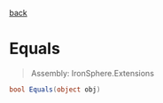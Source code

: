 ﻿

[back](/IronSphere.Extensions/types/StringCastingExtension)

# Equals

> Assembly: IronSphere.Extensions

```csharp
bool Equals(object obj)
```



 